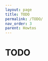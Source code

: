 ```yaml
---
layout: page
title: TODO
permalink: /TODO/
nav_order: 3
parent: Howtos
---
```


# [](#header-1)TODO

